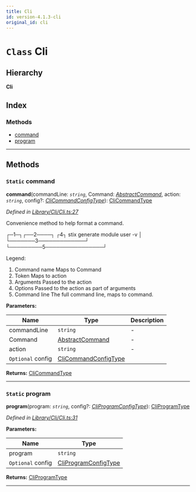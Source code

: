 ```yaml
---
title: Cli
id: version-4.1.3-cli
original_id: cli
---
```


# `Class` Cli

## Hierarchy

**Cli**

## Index

### Methods

* [command](cli#command)
* [program](cli#program)

---

## Methods

<a id="command"></a>

### `Static` command

**command**(commandLine: *`string`*, Command: *[AbstractCommand](abstractcommand)*, action: *`string`*, config?: *[CliCommandConfigType]()*): [CliCommandType]()

*Defined in [Library/Cli/Cli.ts:27](https://github.com/SpoonX/stix/blob/4716f47/src/Library/Cli/Cli.ts#L27)*

Convenience method to help format a command.

┌─1─┐┌──2────┐ ┌4┐ stix generate module user -v │ └───────3─────────────┘ └─────────5────────────────┘

Legend:

1.  Command name Maps to Command
2.  Token Maps to action
3.  Arguments Passed to the action
4.  Options Passed to the action as part of arguments
5.  Command line The full command line, maps to command.

**Parameters:**

| Name | Type | Description |
| ------ | ------ | ------ |
| commandLine | `string` |  \- |
| Command | [AbstractCommand](abstractcommand) |  \- |
| action | `string` |  \- |
| `Optional` config | [CliCommandConfigType]() |   |

**Returns:** [CliCommandType]()

___
<a id="program"></a>

### `Static` program

**program**(program: *`string`*, config?: *[CliProgramConfigType]()*): [CliProgramType]()

*Defined in [Library/Cli/Cli.ts:31](https://github.com/SpoonX/stix/blob/4716f47/src/Library/Cli/Cli.ts#L31)*

**Parameters:**

| Name | Type |
| ------ | ------ |
| program | `string` |
| `Optional` config | [CliProgramConfigType]() |

**Returns:** [CliProgramType]()

___

